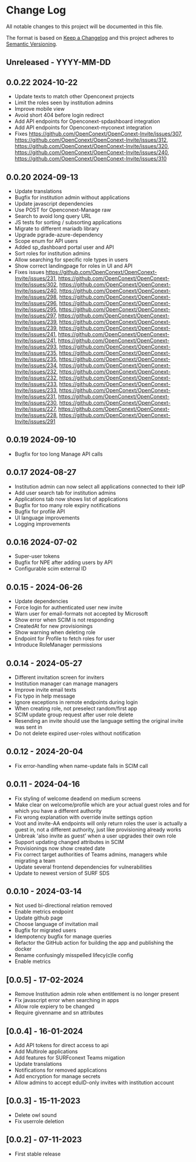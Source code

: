
# Change Log

All notable changes to this project will be documented in this file.

The format is based on [Keep a Changelog](http://keepachangelog.com/)
and this project adheres to [Semantic Versioning](http://semver.org/).

## Unreleased - YYYY-MM-DD

## 0.0.22 2024-10-22
- Update texts to match other Openconext projects
- Limit the roles seen by institution admins
- Improve mobile view
- Avoid short 404 before login redirect
- Add API endpoints for Openconext-spdashboard integration
- Add API endpoints for Openconext-myconext integration
- Fixes https://github.com/OpenConext/OpenConext-Invite/issues/307,
https://github.com/OpenConext/OpenConext-Invite/issues/312,
https://github.com/OpenConext/OpenConext-Invite/issues/320,
https://github.com/OpenConext/OpenConext-Invite/issues/240,
https://github.com/OpenConext/OpenConext-Invite/issues/310
  

## 0.0.20 2024-09-13

- Update translations
- Bugfix for institution admin without applications
- Update javascript dependencies
- Use POST for Openconext-Manage raw
- Search to avoid long query URL
- JS tests for sorting / subsorting applications
- Migrate to different mariadb library
- Upgrade pgrade-azure-dependency
- Scope enum for API users
- Added sp_dashboard portal user and API
- Sort roles for institution admins
- Allow searching for specific role types in users
- Show correct landingpage for roles in UI and API
- Fixes issues https://github.com/OpenConext/OpenConext-Invite/issues/231,
https://github.com/OpenConext/OpenConext-Invite/issues/302,
https://github.com/OpenConext/OpenConext-Invite/issues/240,
https://github.com/OpenConext/OpenConext-Invite/issues/298,
https://github.com/OpenConext/OpenConext-Invite/issues/296,
https://github.com/OpenConext/OpenConext-Invite/issues/295,
https://github.com/OpenConext/OpenConext-Invite/issues/297,
https://github.com/OpenConext/OpenConext-Invite/issues/239,
https://github.com/OpenConext/OpenConext-Invite/issues/239,
https://github.com/OpenConext/OpenConext-Invite/issues/241,
https://github.com/OpenConext/OpenConext-Invite/issues/241,
https://github.com/OpenConext/OpenConext-Invite/issues/293,
https://github.com/OpenConext/OpenConext-Invite/issues/235,
https://github.com/OpenConext/OpenConext-Invite/issues/235,
https://github.com/OpenConext/OpenConext-Invite/issues/234,
https://github.com/OpenConext/OpenConext-Invite/issues/232,
https://github.com/OpenConext/OpenConext-Invite/issues/232,
https://github.com/OpenConext/OpenConext-Invite/issues/233,
https://github.com/OpenConext/OpenConext-Invite/issues/233,
https://github.com/OpenConext/OpenConext-Invite/issues/231,
https://github.com/OpenConext/OpenConext-Invite/issues/230,
https://github.com/OpenConext/OpenConext-Invite/issues/227,
https://github.com/OpenConext/OpenConext-Invite/issues/228,
https://github.com/OpenConext/OpenConext-Invite/issues/291

## 0.0.19 2024-09-10

- Bugfix for too long Manage API calls

## 0.0.17 2024-08-27

- Institution admin can now select all applications connected to their IdP
- Add user search tab for institution admins
- Applications tab now shows list of applications
- Bugfix for too many role expiry notifications
- Bugfix for profile API
- UI language improvements
- Logging improvements

## 0.0.16 2024-07-02

- Super-user tokens
- Bugfix for NPE after adding users by API
- Configurable scim external ID

## 0.0.15 - 2024-06-26

- Update dependencies
- Force login for authenticated user new invite
- Warn user for email-formats not accepted by Microsoft
- Show error when SCIM is not responding
- CreatedAt for new provisionings
- Show warning when deleting role
- Endpoint for Profile to fetch roles for user
- Introduce RoleManager permissions

## 0.0.14 - 2024-05-27

- Different invitation screen for inviters
- Institution manager can manage managers
- Improve invite email texts
- Fix typo in help message
- Ignore exceptions in remote endpoints during login
- When creating role, not preselect random/first app
- SCIM update group request after user role delete
- Resending an invite should use the language setting the original invite was sent in
- Do not delete expired user-roles without notification

## 0.0.12 - 2024-20-04

- Fix error-handling when name-update fails in SCIM call

## 0.0.11 - 2024-04-16

- Fix styling of welcome deadend on medium screens
- Make clear on welcome/profile which are your actual guest roles and for which you have a different authority
- Fix wrong explanation with override invite settings option
- Voot and invite-AA endpoints will only return roles the user is actually a guest in, not a different authority, just like provisioning already works
- Unbreak 'also invite as guest' when a user upgrades their own role
- Support updating changed attributes in SCIM
- Provisionings now show created date
- Fix correct target authorities of Teams admins, managers while migrating a team
- Update several frontend dependencies for vulnerabilities
- Update to newest version of SURF SDS

## 0.0.10 - 2024-03-14

- Not used bi-directional relation removed
- Enable metrics endpoint
- Update github page
- Choose language of invitation mail
- Bugfix for migrated users
- Idempotency bugfix for manage queries
- Refactor the GitHub action for building the app and publishing the docker
- Rename confusingly misspelled lifecy(c)le config
- Enable metrics

## [0.0.5] - 17-02-2024

- Remove Institution admin role when entitlement is no longer present
- Fix javascript error when searching in apps
- Allow role expiery to be changed
- Require givenname and sn attributes

## [0.0.4] - 16-01-2024

- Add API tokens for direct access to api
- Add Multirole applications
- Add features for SURFconext Teams migation
- Update translations
- Notifications for removed applications
- Add encryption for manage secrets
- Allow admins to accept eduID-only invites with institution account

## [0.0.3] - 15-11-2023

- Delete owl sound
- Fix userrole deletion

## [0.0.2] - 07-11-2023

- First stable release
